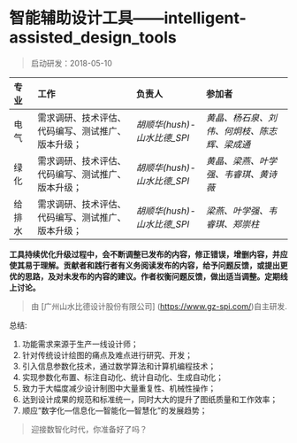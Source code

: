 

# 智能辅助设计工具——intelligent-assisted_design_tools

> 启动研发：2018-05-10

| 专业      |      工作     |  负责人 |   参加者  |
|:----------|:-------------|:--------|:---------|
| 电气 |  需求调研、技术评估、代码编写、测试推广、版本升级； |<em>胡顺华(hush)-山水比德_SPI</em>|<em>黄晶、杨石泉、刘伟、何炯枝、陈志辉、梁成通<em>|
| 绿化 |需求调研、技术评估、代码编写、测试推广、版本升级； |<em>胡顺华(hush)-山水比德_SPI</em>|<em>黄晶、梁燕、叶学强、韦睿琪、黄诗薇</em>|
| 给排水|需求调研、技术评估、代码编写、测试推广、版本升级；|<em>胡顺华(hush)-山水比德_SPI</em>|<em>梁燕、叶学强、韦睿琪、郑崇柱</em>|

__工具持续优化升级过程中，会不断调整已发布的内容，修正错误，增删内容，并应使其易于理解。贡献者和践行者有义务阅读发布的内容，给予问题反馈，或提出更优的思路，及对未发布的内容的建议。作者权衡问题反馈，做出适当调整。定期线上讨论。__


> 由 [广州山水比德设计股份有限公司] (https://www.gz-spi.com/)自主研发.




总结:

1. 功能需求来源于生产一线设计师；
2. 针对传统设计绘图的痛点及难点进行研究、开发；
3. 引入信息参数化技术，通过数学算法和计算机编程技术；
4. 实现参数化布置、标注自动化、统计自动化、生成自动化；
5. 致力于大幅度减少设计制图中大量重复性、机械性操作；
6. 达到设计成果的规范和标准统一，同时大大的提升了图纸质量和工作效率；
7. 顺应“数字化—信息化—智能化—智慧化”的发展趋势；

> 迎接数智化时代，你准备好了吗？
